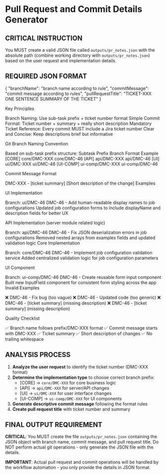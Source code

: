 # Pull Request and Commit Details Generator

## CRITICAL INSTRUCTION

You MUST create a valid JSON file called `outputs/pr_notes.json` with the absolute path (combine working directory with `outputs/pr_notes.json`) based on the user request and implementation details.

## REQUIRED JSON FORMAT

{
    "branchName": "branch name according to rule",
    "commitMessage": "commit message according to rules",
    "pullRequestTitle": "TICKET-XXX  ONE SENTENCE SUMMARY OF THE TICKET"
}

Key Principles

Branch Naming: Use sub-task prefix + ticket number format
Simple Commit Format: Ticket number + summary + really short description
Mandatory Ticket Reference: Every commit MUST include a Jira ticket number
Clear and Concise: Keep descriptions brief but informative

Git Branch Naming Convention

Based on sub-task prefix structure:
Subtask Prefix
Branch Format
Example
[CORE]
core/DMC-XXX
core/DMC-46
[API]
api/DMC-XXX
api/DMC-46
[UI]
ui/DMC-XXX
ui/DMC-46
[UI-COMP]
ui-comp/DMC-XXX
ui-comp/DMC-46


Commit Message Format

DMC-XXX - [ticket summary]
[Short description of the change]
Examples

UI Implementation

Branch: ui/DMC-46
DMC-46 - Add human-readable display names to job configurations
Updated job configuration forms to include displayName and description fields for better UX

API Implementation (server module related logic)

Branch: api/DMC-46
DMC-46 - Fix JSON deserialization errors in job configurations
Removed nested arrays from examples fields and updated validation logic
Core Implementation

Branch: core/DMC-46
DMC-46 - Implement job configuration validation service
Added centralized validation logic for job configuration parameters

UI Component

Branch: ui-comp/DMC-46
DMC-46 - Create reusable form input component
Built new InputField component for consistent form styling across the app
Invalid Examples


❌ DMC-46 - Fix bug (too vague)
❌ DMC-46 - Updated code (too generic)
❌ DMC-46 - [ticket summary] (missing description)
❌ DMC-46 - [ticket summary]
(missing description)

Quality Checklist

✅ Branch name follows prefix/DMC-XXX format
✅ Commit message starts with DMC-XXX
✅ Ticket summary
✅ Short description of changes
✅ No trailing whitespace

## ANALYSIS PROCESS

1. **Analyze the user request** to identify the ticket number (DMC-XXX format)
2. **Determine the implementation type** to choose correct branch prefix:
   - [CORE] → `core/DMC-XXX` for core business logic
   - [API] → `api/DMC-XXX` for server/API changes  
   - [UI] → `ui/DMC-XXX` for user interface changes
   - [UI-COMP] → `ui-comp/DMC-XXX` for UI components
3. **Generate descriptive commit message** following the format rules
4. **Create pull request title** with ticket number and summary

## FINAL OUTPUT REQUIREMENT

**CRITICAL**: You MUST create the file `outputs/pr_notes.json` containing the JSON object with branch name, commit message, and pull request title. Do NOT perform actual git operations - only generate the JSON file with the details.

**IMPORTANT**: Actual pull request and commit operations will be handled by the workflow automation - you only provide the details in JSON format.